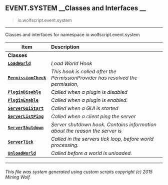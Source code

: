 ## EVENT.SYSTEM __Classes and Interfaces __

>io.wolfscript.event.system

---

Classes and interfaces for namespace io.wolfscript.event.system

Item | Description   
--- | :--- 
__Classes__|
__[`LoadWorld`](LoadWorld.md)__ | _Load World Hook_ 
__[`PermissionCheck`](PermissionCheck.md)__ | _This hook is called after the PermissionProvider has resolved the permission,_ 
__[`PluginDisable`](PluginDisable.md)__ | _Called when a plugin is disabled_ 
__[`PluginEnable`](PluginEnable.md)__ | _Called when a plugin is enabled._ 
__[`ServerGuiStart`](ServerGuiStart.md)__ | _Called when a GUI is started_ 
__[`ServerListPing`](ServerListPing.md)__ | _Called when a client ping the server_ 
__[`ServerShutdown`](ServerShutdown.md)__ | _Server shutdown hook. Contains information about the reason the server is_ 
__[`ServerTick`](ServerTick.md)__ | _Called in the servers tick loop, before world processing._ 
__[`UnloadWorld`](UnloadWorld.md)__ | _Called before a world is unloaded._ 



---



###### This file was system generated using custom scripts copyright (c) 2015 Mining Wolf.
	

